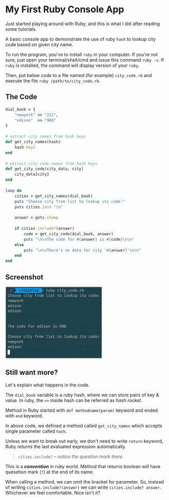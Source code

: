 # My First Ruby Console App

Just started playing around with Ruby, and this is what I did after reading some tutorials.

A basic console app to demonstrate the use of ruby `hash` to lookup city code based on given city name.

To run the program, you've to install `ruby` in your computer. If you're not sure, just open your terminal\/shell\/cmd and issue this command `ruby -v`. If `ruby` is installed, the command will display version of your `ruby`.

Then, put below code to a file named \(for example\) `city_code.rb` and execute the file `ruby /path/to/city_code.rb`.

## The Code

```ruby
dial_book = { 
    "newyork" => "212", 
    "edison"  => "908"
}

# extract city names from hash keys
def get_city_names(hash) 
    hash.keys
end

# extract city code names from hash keys
def get_city_code(city_data, city) 
    city_data[city]
end

loop do 
    cities = get_city_names(dial_book) 
    puts "Choose city from list to lookup its code:" 
    puts cities.join "\n"

    answer = gets.chomp

    if cities.include?(answer) 
        code = get_city_code(dial_book, answer) 
        puts "\n\nThe code for #{answer} is #{code}\n\n" 
    else 
        puts "\n\nThere's no data for city '#{answer}'\n\n" 
    end
end
```

## Screenshot

![](/assets/city_code_console.png)

## Still want more?

Let's explain what happens in the code. 

The `dial_book` variable is a ruby hash, where we can store pairs of key & value. In ruby, the `=>` inside hash can be referred as _hash rocket_.

Method in Ruby started with `def methodname(param)` keyword and ended with `end` keyword.

In above code, we defined a method called `get_city_names` which accepts single parameter called `hash`.

Unless we want to break out early, we don't need to write `return` keyword, Ruby _returns_ the last evaluated expression automatically.

> `cities.include?` – _notice the question mark there_. 

This is a _**convention**_ in ruby world. Method that returns boolean will have quesetion mark (`?`) at the end of its name.

When calling a method, we can omit the bracket for parameter. So, instead of writing `cities.include?(answer)` we can write `cities.include? answer`. Whichever we feel comfortable. Nice isn't it?

